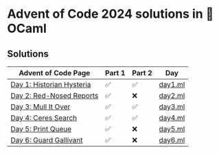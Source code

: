 # Advent of Code 2024 solutions in 🐫 OCaml

## Solutions

| Advent of Code Page                                              | Part 1 | Part 2 | Day                    |
|------------------------------------------------------------------|--------|--------|------------------------|
| [Day 1: Historian Hysteria](https://adventofcode.com/2024/day/1) | ✅     | ✅     | [day1.ml](lib/day1.ml) |
| [Day 2: Red-Nosed Reports](https://adventofcode.com/2024/day/2)  | ✅     | ❌     | [day2.ml](lib/day2.ml) |
| [Day 3: Mull It Over](https://adventofcode.com/2024/day/3)       | ✅     | ✅     | [day3.ml](lib/day3.ml) |
| [Day 4: Ceres Search](https://adventofcode.com/2024/day/4)       | ✅     | ✅     | [day4.ml](lib/day4.ml) |
| [Day 5: Print Queue](https://adventofcode.com/2024/day/5)        | ✅     | ❌     | [day5.ml](lib/day5.ml) |
| [Day 6: Guard Gallivant](https://adventofcode.com/2024/day/6)    | ✅     | ❌     | [day6.ml](lib/day6.ml) |


